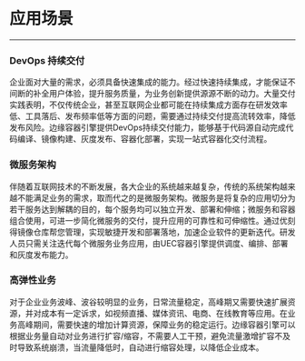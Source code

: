 # 应用场景

------



### DevOps 持续交付

企业面对大量的需求，必须具备快速集成的能力。经过快速持续集成，才能保证不间断的补全用户体验，提升服务质量，为业务创新提供源源不断的动力。大量交付实践表明，不仅传统企业，甚至互联网企业都可能在持续集成方面存在研发效率低、工具落后、发布频率低等方面的问题，需要通过持续交付提高流转效率，降低发布风险。边缘容器引擎提供DevOps持续交付能力，能够基于代码源自动完成代码编译、镜像构建、灰度发布、容器化部署，实现一站式容器化交付流程。



###  微服务架构

伴随着互联网技术的不断发展，各大企业的系统越来越复杂，传统的系统架构越来越不能满足业务的需求，取而代之的是微服务架构。微服务是将复杂的应用切分为若干服务达到解耦的目的，每个服务均可以独立开发、部署和伸缩；微服务和容器组合使用，可进一步简化微服务的交付，提升应用的可靠性和可伸缩性。通过优刻得镜像仓库帮您管理，实现敏捷开发和部署落地，加速企业软件的更新迭代。研发人员只需关注迭代每个微服务业务应用，由UEC容器引擎提供调度、编排、部署和灰度发布能力。



### 高弹性业务

对于企业业务波峰、波谷较明显的业务，日常流量稳定，高峰期又需要快速扩展资源，并对成本有一定诉求，如视频直播、媒体资讯、电商、在线教育等应用。在业务高峰期间，需要快速的增加计算资源，保障业务的稳定运行。边缘容器引擎可以根据业务量自动对业务进行扩容/缩容，不需要人工干预，避免流量激增扩容不及时导致系统崩溃，当流量降低时，自动进行缩容处理，以降低企业成本。


